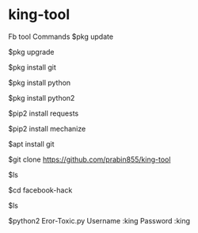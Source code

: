# king-tool
Fb tool
Commands
$pkg update

$pkg upgrade

$pkg install git

$pkg install python

$pkg install python2

$pip2 install requests

$pip2 install mechanize

$apt install git

$git clone https://github.com/prabin855/king-tool

$ls

$cd facebook-hack

$ls

$python2 Eror-Toxic.py
Username :king
Password :king
